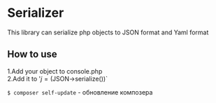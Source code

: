 # Serializer
This library can serialize php objects to JSON format and Yaml format 
## How to use
1.Add your object to console.php  
2.Add it to
'$j = ($JSON->serialize())`

`$ composer self-update` - обновление композера
